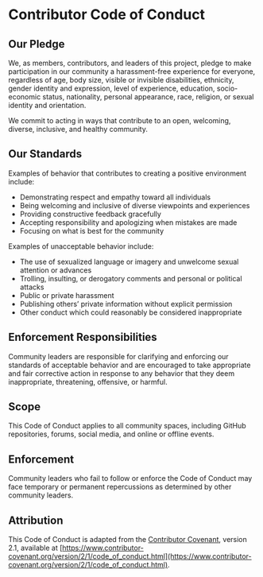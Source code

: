 # Contributor Code of Conduct

## Our Pledge
We, as members, contributors, and leaders of this project, pledge to make participation in our community a harassment-free experience for everyone, regardless of age, body size, visible or invisible disabilities, ethnicity, gender identity and expression, level of experience, education, socio-economic status, nationality, personal appearance, race, religion, or sexual identity and orientation.

We commit to acting in ways that contribute to an open, welcoming, diverse, inclusive, and healthy community.

## Our Standards
Examples of behavior that contributes to creating a positive environment include:

- Demonstrating respect and empathy toward all individuals
- Being welcoming and inclusive of diverse viewpoints and experiences
- Providing constructive feedback gracefully
- Accepting responsibility and apologizing when mistakes are made
- Focusing on what is best for the community

Examples of unacceptable behavior include:

- The use of sexualized language or imagery and unwelcome sexual attention or advances
- Trolling, insulting, or derogatory comments and personal or political attacks
- Public or private harassment
- Publishing others’ private information without explicit permission
- Other conduct which could reasonably be considered inappropriate

## Enforcement Responsibilities
Community leaders are responsible for clarifying and enforcing our standards of acceptable behavior and are encouraged to take appropriate and fair corrective action in response to any behavior that they deem inappropriate, threatening, offensive, or harmful.

## Scope
This Code of Conduct applies to all community spaces, including GitHub repositories, forums, social media, and online or offline events. 

## Enforcement
Community leaders who fail to follow or enforce the Code of Conduct may face temporary or permanent repercussions as determined by other community leaders.

## Attribution
This Code of Conduct is adapted from the [Contributor Covenant](https://www.contributor-covenant.org/), version 2.1, available at [https://www.contributor-covenant.org/version/2/1/code_of_conduct.html](https://www.contributor-covenant.org/version/2/1/code_of_conduct.html).
